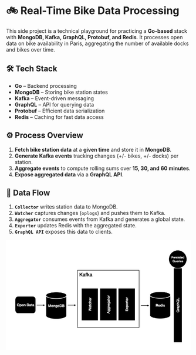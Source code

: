 # 🚲 Real-Time Bike Data Processing

This side project is a technical playground for practicing a **Go-based** stack with **MongoDB, Kafka, GraphQL, Protobuf, and Redis**.
It processes open data on bike availability in Paris, aggregating the number of available docks and bikes over time.

## 🛠️ Tech Stack
- **Go** – Backend processing
- **MongoDB** – Storing bike station states
- **Kafka** – Event-driven messaging
- **GraphQL** – API for querying data
- **Protobuf** – Efficient data serialization
- **Redis** – Caching for fast data access

## ⚙️ Process Overview
1. **Fetch bike station data** at a **given time** and store it in **MongoDB**.
2. **Generate Kafka events** tracking changes (+/- bikes, +/- docks) per station.
3. **Aggregate events** to compute rolling sums over **15, 30, and 60 minutes**.
4. **Expose aggregated data** via a **GraphQL API**.  

## 🔗 **Data Flow**
1. **`Collector`** writes station data to MongoDB.
2. **`Watcher`** captures changes (`oplogs`) and pushes them to Kafka.
3. **`Aggregator`** consumes events from Kafka and generates a global state.
4. **`Exporter`** updates Redis with the aggregated state.
5. **`GraphQL API`** exposes this data to clients.  

![schema-data-flow.png](doc%2Fschema-data-flow.png)
